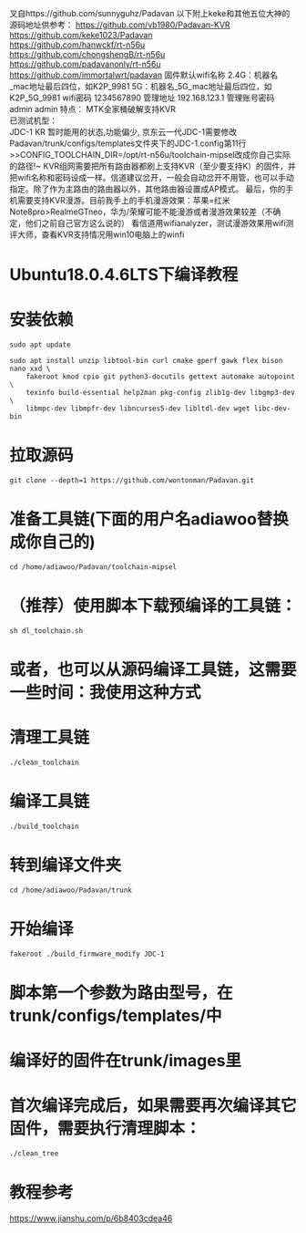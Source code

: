 叉自https://github.com/sunnyguhz/Padavan
以下附上keke和其他五位大神的源码地址供参考：
https://github.com/vb1980/Padavan-KVR  
https://github.com/keke1023/Padavan  
https://github.com/hanwckf/rt-n56u  
https://github.com/chongshengB/rt-n56u  
https://github.com/padavanonly/rt-n56u  
https://github.com/immortalwrt/padavan
固件默认wifi名称
2.4G：机器名_mac地址最后四位，如K2P_9981
5G：机器名_5G_mac地址最后四位，如K2P_5G_9981
wifi密码
1234567890
管理地址
192.168.123.1
管理账号密码
admin
admin
特点：
MTK全家桶破解支持KVR  
已测试机型：  
JDC-1 KR 暂时能用的状态,功能偏少,
京东云一代JDC-1需要修改Padavan/trunk/configs/templates文件夹下的JDC-1.config第11行>>CONFIG_TOOLCHAIN_DIR=/opt/rt-n56u/toolchain-mipsel改成你自己实际的路径!~
KVR组网需要把所有路由器都刷上支持KVR（至少要支持K）的固件，并把wifi名称和密码设成一样。信道建议岔开，一般会自动岔开不用管，也可以手动指定。除了作为主路由的路由器以外，其他路由器设置成AP模式。
最后，你的手机需要支持KVR漫游。目前我手上的手机漫游效果：苹果=红米Note8pro>RealmeGTneo，华为/荣耀可能不能漫游或者漫游效果较差（不确定，他们之前自己官方这么说的）
看信道用wifianalyzer，测试漫游效果用wifi测评大师，查看KVR支持情况用win10电脑上的winfi
# Ubuntu18.0.4.6LTS下编译教程
# 安装依赖
```
sudo apt update
```
```
sudo apt install unzip libtool-bin curl cmake gperf gawk flex bison nano xxd \
    fakeroot kmod cpio git python3-docutils gettext automake autopoint \
    texinfo build-essential help2man pkg-config zlib1g-dev libgmp3-dev \
    libmpc-dev libmpfr-dev libncurses5-dev libltdl-dev wget libc-dev-bin
```    
# 拉取源码    
```    
git clone --depth=1 https://github.com/wontonman/Padavan.git
```    
# 准备工具链(下面的用户名adiawoo替换成你自己的)
```    
cd /home/adiawoo/Padavan/toolchain-mipsel
```    
# （推荐）使用脚本下载预编译的工具链：
```    
sh dl_toolchain.sh
```    
# 或者，也可以从源码编译工具链，这需要一些时间：我使用这种方式
# 清理工具链
```    
./clean_toolchain
```    
# 编译工具链
```
./build_toolchain
```
# 转到编译文件夹
```
cd /home/adiawoo/Padavan/trunk
```
# 开始编译
```
fakeroot ./build_firmware_modify JDC-1
```
# 脚本第一个参数为路由型号，在trunk/configs/templates/中
# 编译好的固件在trunk/images里
# 首次编译完成后，如果需要再次编译其它固件，需要执行清理脚本：
```
./clean_tree
```
# 教程参考
https://www.jianshu.com/p/6b8403cdea46
